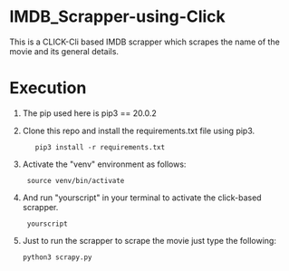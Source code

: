 # IMDB_Scrapper-using-Click

This is a CLICK-Cli based  IMDB scrapper which scrapes the name of the movie and its general details.

# Execution
1) The pip used here is pip3 == 20.0.2 

2) Clone this repo and install the requirements.txt file using pip3.

              
          pip3 install -r requirements.txt

3) Activate the "venv" environment as follows:


        source venv/bin/activate
        
4) And run "yourscript" in your terminal to activate the click-based scrapper.

        yourscript
        
        
 5) Just to run the scrapper to scrape the movie just type the following:
 
        python3 scrapy.py
